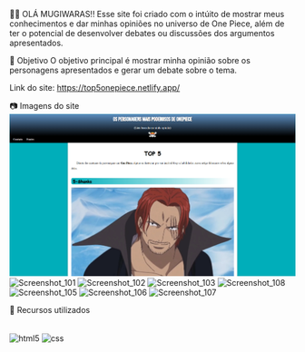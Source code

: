 🏴‍☠️ OLÁ MUGIWARAS!!
Esse site foi criado com o intúito de mostrar meus conhecimentos e dar minhas opiniões no universo de One Piece, além de ter o potencial de desenvolver debates ou discussões dos argumentos apresentados.

📄 Objetivo
O objetivo principal é mostrar minha opinião sobre os personagens apresentados e gerar um debate sobre o tema.

Link do site: https://top5onepiece.netlify.app/

📷 Imagens do site
<img src=imagens/Screenshot_100.png>
![Screenshot_101](https://github.com/schizary/MINI_PI/assets/161368632/3adf9d72-c8b8-455b-91c5-98c86a2f4777)
![Screenshot_102](https://github.com/schizary/MINI_PI/assets/161368632/4dea9795-31e3-4de9-9370-467877070564)
![Screenshot_103](https://github.com/schizary/MINI_PI/assets/161368632/48000130-06b2-46da-8991-f5de14db1737)
![Screenshot_108](https://github.com/schizary/MINI_PI/assets/161368632/eb24df82-96f9-439c-8bde-f386d5a23097)
![Screenshot_105](https://github.com/schizary/MINI_PI/assets/161368632/4449a559-a23b-43c6-a4f3-e385d4a75fd1)
![Screenshot_106](https://github.com/schizary/MINI_PI/assets/161368632/bcf849de-715e-471b-b336-79c8cf01bc94)
![Screenshot_107](https://github.com/schizary/MINI_PI/assets/161368632/85fd3384-0f53-4f36-9640-76317988c0ad)

🔗 Recursos utilizados

<div style="display: inline_block"><br/>
    <img align="center" alt="html5" src="https://img.shields.io/badge/HTML5-E34F26?style=for-the-badge&logo=html5&logoColor=white"/>
    <img align="center" alt="css" src="https://img.shields.io/badge/CSS3-1572B6?style=for-the-badge&logo=css3&logoColor=white"/>
</div>


 
